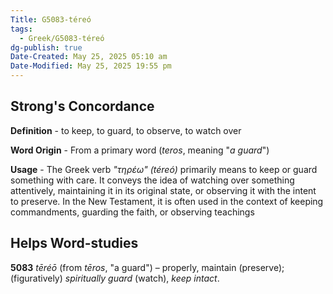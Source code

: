 ```yaml
---
Title: G5083-téreó
tags:
  - Greek/G5083-téreó
dg-publish: true
Date-Created: May 25, 2025 05:10 am
Date-Modified: May 25, 2025 19:55 pm
---
```

## Strong's Concordance

**Definition** - to keep, to guard, to observe, to watch over

**Word Origin** - From a primary word (*teros*, meaning "*a guard*")

**Usage** - The Greek verb *"τηρέω" (téreó)* primarily means to keep or guard something with care. It conveys the idea of watching over something attentively, maintaining it in its original state, or observing it with the intent to preserve. In the New Testament, it is often used in the context of keeping commandments, guarding the faith, or observing teachings

## Helps Word-studies

**5083** *tēréō* (from *tēros*, "a guard") – properly, maintain (preserve); (figuratively) *spiritually guard* (watch), *keep intact*.
